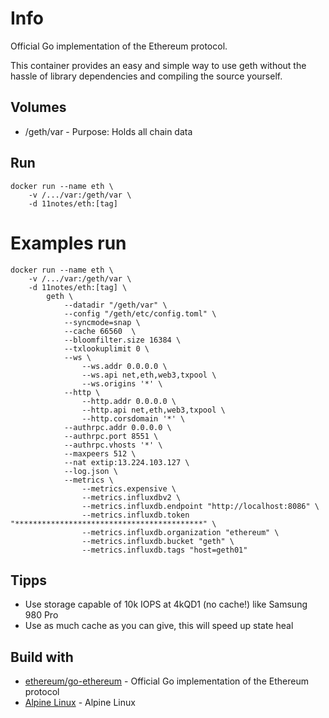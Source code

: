 # Info
Official Go implementation of the Ethereum protocol. 

This container provides an easy and simple way to use geth without the hassle of library dependencies and compiling the source yourself.

## Volumes
* /geth/var - Purpose: Holds all chain data

## Run
```shell
docker run --name eth \
    -v /.../var:/geth/var \
    -d 11notes/eth:[tag]
```

# Examples run
```shell
docker run --name eth \
    -v /.../var:/geth/var \
    -d 11notes/eth:[tag] \
        geth \
            --datadir "/geth/var" \
            --config "/geth/etc/config.toml" \
            --syncmode=snap \
            --cache 66560  \
            --bloomfilter.size 16384 \
            --txlookuplimit 0 \
            --ws \
                --ws.addr 0.0.0.0 \
                --ws.api net,eth,web3,txpool \
                --ws.origins '*' \
            --http \
                --http.addr 0.0.0.0 \
                --http.api net,eth,web3,txpool \
                --http.corsdomain '*' \
            --authrpc.addr 0.0.0.0 \
            --authrpc.port 8551 \
            --authrpc.vhosts '*' \
            --maxpeers 512 \
            --nat extip:13.224.103.127 \
            --log.json \
            --metrics \
                --metrics.expensive \
                --metrics.influxdbv2 \
                --metrics.influxdb.endpoint "http://localhost:8086" \
                --metrics.influxdb.token "******************************************" \
                --metrics.influxdb.organization "ethereum" \
                --metrics.influxdb.bucket "geth" \
                --metrics.influxdb.tags "host=geth01"
```

## Tipps
* Use storage capable of 10k IOPS at 4kQD1 (no cache!) like Samsung 980 Pro
* Use as much cache as you can give, this will speed up state heal

## Build with
* [ethereum/go-ethereum](https://github.com/ethereum/go-ethereum) - Official Go implementation of the Ethereum protocol
* [Alpine Linux](https://alpinelinux.org/) - Alpine Linux